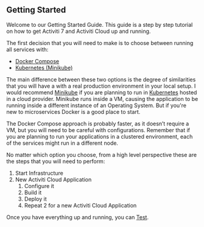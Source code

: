 ## Getting Started

Welcome to our Getting Started Guide. This guide is a step by step tutorial on how to get Activiti 7 and Activiti Cloud up and running.

The first decision that you will need to make is to choose between running all services with:

* [Docker Compose](docker.md)
* [Kubernetes \(Minikube\)](minikube.md)

The main difference between these two options is the degree of similarities that you will have a with a real production environment in your local setup. I would recommend [Minikube](https://github.com/kubernetes/minikube) if you are planning to run in [Kubernetes](https://kubernetes.io/) hosted in a cloud provider. Minikube runs inside a VM, causing the application to be running inside a different instance of an Operating System. But if you're new to microservices Docker is a good place to start.

The Docker Compose approach is probably faster, as it doesn’t require a VM, but you will need to be careful with configurations. Remember that if you are planning to run your applications in a clustered environment, each of the services might run in a different node.

No matter which option you choose, from a high level perspective these are the steps that you will need to perform:

1. Start Infrastructure
2. New Activiti Cloud Application
   1. Configure it
   2. Build it
   3. Deploy it
   4. Repeat 2 for a new Activiti Cloud Application

Once you have everything up and running, you can [Test](testing.md).


